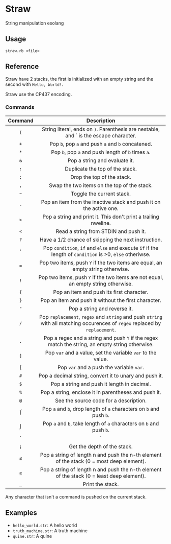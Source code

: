 # Straw

String manipulation esolang

## Usage

    straw.rb <file>

## Reference

Straw have 2 stacks, the first is initialized with an empty string and the second with `Hello, World!`.

Straw use the CP437 encoding.

### Commands

|Command|Description|
|:-:|:-:|
|`(`|String literal, ends on `)`. Parenthesis are nestable, and \` is the escape character.|
|`+`|Pop `b`, pop `a` and push `a` and `b` concatened.|
|`*`|Pop `b`, pop `a` and push length of `b` times `a`.|
|`&`|Pop a string and evaluate it.|
|`:`|Duplicate the top of the stack.|
|`;`|Drop the top of the stack.|
|`,`|Swap the two items on the top of the stack.|
|`~`|Toggle the current stack.|
|`-`|Pop an item from the inactive stack and push it on the active one.|
|`>`|Pop a string and print it. This don't print a trailing nweline.|
|`<`|Read a string from STDIN and push it.|
|`?`|Have a 1/2 chance of skipping the next instruction.|
|`'`|Pop `condition`, `if` and `else` and execute `if` if the length of `condition` is >0, `else` otheriwse.|
|`=`|Pop two items, push `Y` if the two items are equal, an empty string otherwise.|
|`!`|Pop two items, push `Y` if the two items are not equal, an empty string otherwise.|
|`{`|Pop an item and push its first character.|
|`}`|Pop an item and push it without the first character.|
|`"`|Pop a string and reverse it.|
|`/`|Pop `replacement`, `regex` and `string` and push `string` with all matching occurences of `regex` replaced by `replacement`.|
|`.`|Pop a regex and a string and push `Y` if the regex match the string, an empty string otherwise.|
|`]`|Pop `var` and a value, set the variable `var` to the value.|
|`[`|Pop `var` and a push the variable `var`.|
|`#`|Pop a decimal string, convert it to unary and push it.|
|`$`|Pop a string and push it length in decimal.|
|`%`|Pop a string, enclose it in parentheses and push it.|
|`@`|See the source code for a description.|
|`⌠`|Pop `a` and `b`, drop length of `a` characters on `b` and push `b`.|
|`⌡`|Pop `a` and `b`, take length of `a` characters on `b` and push `b`.|
|`|`|Pop `a` and `b`, split `b` with `a` and push a string pushing all splitted portions when evaluated.|
|`¡`|Get the depth of the stack.|
|`≤`|Pop a string of length n and push the n-th element of the stack (0 = most deep element).|
|`≥`|Pop a string of length n and push the n-th element of the stack (0 = least deep element).|
|`_`|Print the stack.|

Any character that isn't a command is pushed on the current stack.

## Examples

* `hello_world.str`: A hello world
* `truth_machine.str`: A truth machine
* `quine.str`: A quine
